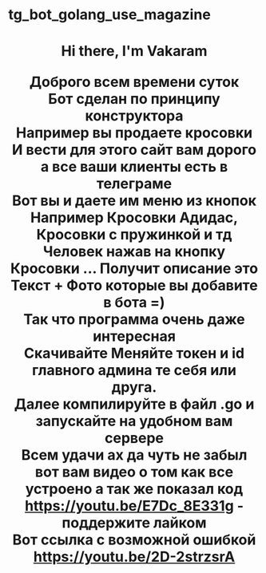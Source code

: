 # tg_bot_golang_use_magazine
<h1 align="center">Hi there, I'm Vakaram</a> 


Доброго всем времени суток <br>
Бот сделан по принципу конструктора<br>
Например вы продаете кросовки <br>
И вести для этого сайт вам дорого а все ваши клиенты есть в телеграме<br>
Вот вы и даете им меню из кнопок Например Кросовки Адидас, Кросовки с пружинкой и тд<br>
Человек нажав на кнопку Кросовки ... Получит описание это Текст + Фото которые вы добавите в бота =) <br>
Так что программа очень даже интересная <br>
Скачивайте Меняйте токен и id главного админа те себя или друга.<br>
Далее компилируйте в файл .go и запускайте на удобном вам сервере<br>
Всем удачи ах да чуть не забыл вот вам видео о том как все устроено а так же показал код https://youtu.be/E7Dc_8E331g - поддержите лайком<br>
Вот ссылка с возможной ошибкой https://youtu.be/2D-2strzsrA <br>














